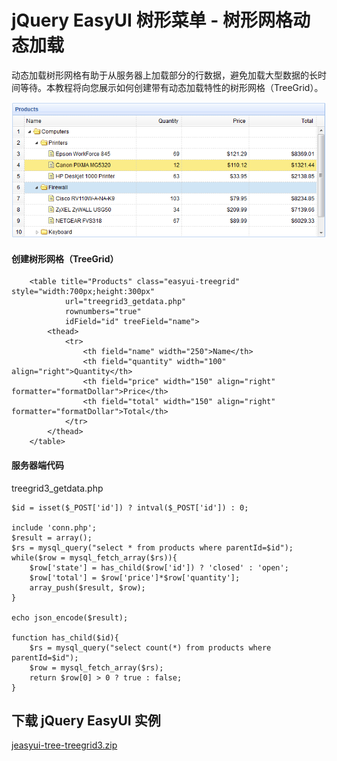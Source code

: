 # jQuery EasyUI 树形菜单 - 树形网格动态加载

动态加载树形网格有助于从服务器上加载部分的行数据，避免加载大型数据的长时间等待。本教程将向您展示如何创建带有动态加载特性的树形网格（TreeGrid）。

![](img/treegrid3.png)

#### 创建树形网格（TreeGrid）

```
	<table title="Products" class="easyui-treegrid" style="width:700px;height:300px"
			url="treegrid3_getdata.php"
			rownumbers="true"
			idField="id" treeField="name">
		<thead>
			<tr>
				<th field="name" width="250">Name</th>
				<th field="quantity" width="100" align="right">Quantity</th>
				<th field="price" width="150" align="right" formatter="formatDollar">Price</th>
				<th field="total" width="150" align="right" formatter="formatDollar">Total</th>
			</tr>
		</thead>
	</table>

```

#### 服务器端代码

treegrid3_getdata.php

```
$id = isset($_POST['id']) ? intval($_POST['id']) : 0;

include 'conn.php';
$result = array();
$rs = mysql_query("select * from products where parentId=$id");
while($row = mysql_fetch_array($rs)){
	$row['state'] = has_child($row['id']) ? 'closed' : 'open';
	$row['total'] = $row['price']*$row['quantity'];
	array_push($result, $row);
}

echo json_encode($result);

function has_child($id){
	$rs = mysql_query("select count(*) from products where parentId=$id");
	$row = mysql_fetch_array($rs);
	return $row[0] > 0 ? true : false;
}

```

## 下载 jQuery EasyUI 实例

[jeasyui-tree-treegrid3.zip](/try/jeasyui/download/jeasyui-tree-treegrid3.zip)

 